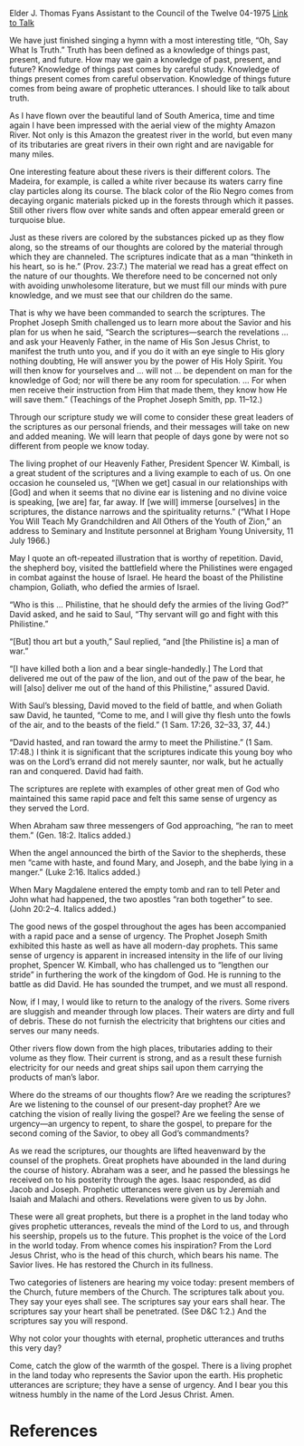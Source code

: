 Elder J. Thomas Fyans
Assistant to the Council of the Twelve
04-1975
[Link to Talk](https://www.churchofjesuschrist.org/study/general-conference/1975/04/make-haste-to-obey?lang=eng)

We have just finished singing a hymn with a most interesting title, “Oh, Say What Is Truth.” Truth has been defined as a knowledge of things past, present, and future. How may we gain a knowledge of past, present, and future? Knowledge of things past comes by careful study. Knowledge of things present comes from careful observation. Knowledge of things future comes from being aware of prophetic utterances. I should like to talk about truth.

As I have flown over the beautiful land of South America, time and time again I have been impressed with the aerial view of the mighty Amazon River. Not only is this Amazon the greatest river in the world, but even many of its tributaries are great rivers in their own right and are navigable for many miles.

One interesting feature about these rivers is their different colors. The Madeira, for example, is called a white river because its waters carry fine clay particles along its course. The black color of the Rio Negro comes from decaying organic materials picked up in the forests through which it passes. Still other rivers flow over white sands and often appear emerald green or turquoise blue.

Just as these rivers are colored by the substances picked up as they flow along, so the streams of our thoughts are colored by the material through which they are channeled. The scriptures indicate that as a man “thinketh in his heart, so is he.” (Prov. 23:7.) The material we read has a great effect on the nature of our thoughts. We therefore need to be concerned not only with avoiding unwholesome literature, but we must fill our minds with pure knowledge, and we must see that our children do the same.

That is why we have been commanded to search the scriptures. The Prophet Joseph Smith challenged us to learn more about the Savior and his plan for us when he said, “Search the scriptures—search the revelations … and ask your Heavenly Father, in the name of His Son Jesus Christ, to manifest the truth unto you, and if you do it with an eye single to His glory nothing doubting, He will answer you by the power of His Holy Spirit. You will then know for yourselves and … will not … be dependent on man for the knowledge of God; nor will there be any room for speculation. … For when men receive their instruction from Him that made them, they know how He will save them.” (Teachings of the Prophet Joseph Smith, pp. 11–12.)

Through our scripture study we will come to consider these great leaders of the scriptures as our personal friends, and their messages will take on new and added meaning. We will learn that people of days gone by were not so different from people we know today.

The living prophet of our Heavenly Father, President Spencer W. Kimball, is a great student of the scriptures and a living example to each of us. On one occasion he counseled us, “[When we get] casual in our relationships with [God] and when it seems that no divine ear is listening and no divine voice is speaking, [we are] far, far away. If [we will] immerse [ourselves] in the scriptures, the distance narrows and the spirituality returns.” (“What I Hope You Will Teach My Grandchildren and All Others of the Youth of Zion,” an address to Seminary and Institute personnel at Brigham Young University, 11 July 1966.)

May I quote an oft-repeated illustration that is worthy of repetition. David, the shepherd boy, visited the battlefield where the Philistines were engaged in combat against the house of Israel. He heard the boast of the Philistine champion, Goliath, who defied the armies of Israel.

“Who is this … Philistine, that he should defy the armies of the living God?” David asked, and he said to Saul, “Thy servant will go and fight with this Philistine.”

“[But] thou art but a youth,” Saul replied, “and [the Philistine is] a man of war.”

“[I have killed both a lion and a bear single-handedly.] The Lord that delivered me out of the paw of the lion, and out of the paw of the bear, he will [also] deliver me out of the hand of this Philistine,” assured David.

With Saul’s blessing, David moved to the field of battle, and when Goliath saw David, he taunted, “Come to me, and I will give thy flesh unto the fowls of the air, and to the beasts of the field.” (1 Sam. 17:26, 32–33, 37, 44.)

“David hasted, and ran toward the army to meet the Philistine.” (1 Sam. 17:48.) I think it is significant that the scriptures indicate this young boy who was on the Lord’s errand did not merely saunter, nor walk, but he actually ran and conquered. David had faith.

The scriptures are replete with examples of other great men of God who maintained this same rapid pace and felt this same sense of urgency as they served the Lord.

When Abraham saw three messengers of God approaching, “he ran to meet them.” (Gen. 18:2. Italics added.)

When the angel announced the birth of the Savior to the shepherds, these men “came with haste, and found Mary, and Joseph, and the babe lying in a manger.” (Luke 2:16. Italics added.)

When Mary Magdalene entered the empty tomb and ran to tell Peter and John what had happened, the two apostles “ran both together” to see. (John 20:2–4. Italics added.)

The good news of the gospel throughout the ages has been accompanied with a rapid pace and a sense of urgency. The Prophet Joseph Smith exhibited this haste as well as have all modern-day prophets. This same sense of urgency is apparent in increased intensity in the life of our living prophet, Spencer W. Kimball, who has challenged us to “lengthen our stride” in furthering the work of the kingdom of God. He is running to the battle as did David. He has sounded the trumpet, and we must all respond.

Now, if I may, I would like to return to the analogy of the rivers. Some rivers are sluggish and meander through low places. Their waters are dirty and full of debris. These do not furnish the electricity that brightens our cities and serves our many needs.

Other rivers flow down from the high places, tributaries adding to their volume as they flow. Their current is strong, and as a result these furnish electricity for our needs and great ships sail upon them carrying the products of man’s labor.

Where do the streams of our thoughts flow? Are we reading the scriptures? Are we listening to the counsel of our present-day prophet? Are we catching the vision of really living the gospel? Are we feeling the sense of urgency—an urgency to repent, to share the gospel, to prepare for the second coming of the Savior, to obey all God’s commandments?

As we read the scriptures, our thoughts are lifted heavenward by the counsel of the prophets. Great prophets have abounded in the land during the course of history. Abraham was a seer, and he passed the blessings he received on to his posterity through the ages. Isaac responded, as did Jacob and Joseph. Prophetic utterances were given us by Jeremiah and Isaiah and Malachi and others. Revelations were given to us by John.

These were all great prophets, but there is a prophet in the land today who gives prophetic utterances, reveals the mind of the Lord to us, and through his seership, propels us to the future. This prophet is the voice of the Lord in the world today. From whence comes his inspiration? From the Lord Jesus Christ, who is the head of this church, which bears his name. The Savior lives. He has restored the Church in its fullness.

Two categories of listeners are hearing my voice today: present members of the Church, future members of the Church. The scriptures talk about you. They say your eyes shall see. The scriptures say your ears shall hear. The scriptures say your heart shall be penetrated. (See D&C 1:2.) And the scriptures say you will respond.

Why not color your thoughts with eternal, prophetic utterances and truths this very day?

Come, catch the glow of the warmth of the gospel. There is a living prophet in the land today who represents the Savior upon the earth. His prophetic utterances are scripture; they have a sense of urgency. And I bear you this witness humbly in the name of the Lord Jesus Christ. Amen.

# References
